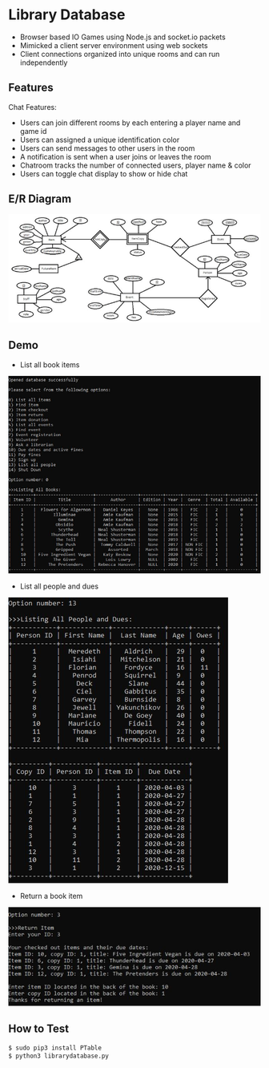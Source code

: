 # Library Database

- Browser based IO Games using Node.js and socket.io packets 
- Mimicked a client server environment using web sockets 
- Client connections organized into unique rooms and can run independently

## Features

Chat Features:
- Users can join different rooms by each entering a player name and game id
- Users can assigned a unique identification color
- Users can send messages to other users in the room
- A notification is sent when a user joins or leaves the room
- Chatroom tracks the number of connected users, player name & color 
- Users can toggle chat display to show or hide chat

## E/R Diagram
![](img/erdiagram.JPG)

## Demo
- List all book items

![](img/listitems.JPG)


- List all people and dues

![](img/listpersons.JPG)


- Return a book item

![](img/returnbook.JPG)


## How to Test

```
$ sudo pip3 install PTable
$ python3 librarydatabase.py
```




